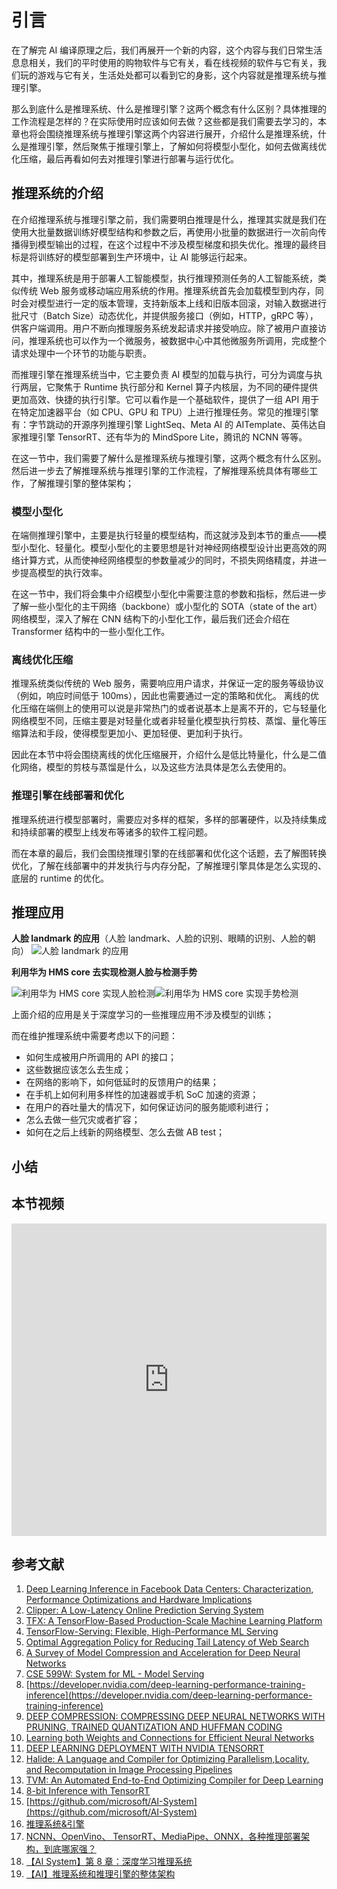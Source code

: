# 引言

在了解完 AI 编译原理之后，我们再展开一个新的内容，这个内容与我们日常生活息息相关，我们的平时使用的购物软件与它有关，看在线视频的软件与它有关，我们玩的游戏与它有关，生活处处都可以看到它的身影，这个内容就是推理系统与推理引擎。

那么到底什么是推理系统、什么是推理引擎？这两个概念有什么区别？具体推理的工作流程是怎样的？在实际使用时应该如何去做？这些都是我们需要去学习的，本章也将会围绕推理系统与推理引擎这两个内容进行展开，介绍什么是推理系统，什么是推理引擎，然后聚焦于推理引擎上，了解如何将模型小型化，如何去做离线优化压缩，最后再看如何去对推理引擎进行部署与运行优化。

## 推理系统的介绍

在介绍推理系统与推理引擎之前，我们需要明白推理是什么，推理其实就是我们在使用大批量数据训练好模型结构和参数之后，再使用小批量的数据进行一次前向传播得到模型输出的过程，在这个过程中不涉及模型梯度和损失优化。推理的最终目标是将训练好的模型部署到生产环境中，让 AI 能够运行起来。

其中，推理系统是用于部署人工智能模型，执行推理预测任务的人工智能系统，类似传统 Web 服务或移动端应用系统的作用。推理系统首先会加载模型到内存，同时会对模型进行一定的版本管理，支持新版本上线和旧版本回滚，对输入数据进行批尺寸（Batch Size）动态优化，并提供服务接口（例如，HTTP，gRPC 等），供客户端调用。用户不断向推理服务系统发起请求并接受响应。除了被用户直接访问，推理系统也可以作为一个微服务，被数据中心中其他微服务所调用，完成整个请求处理中一个环节的功能与职责。

而推理引擎在推理系统当中，它主要负责 AI 模型的加载与执行，可分为调度与执行两层，它聚焦于 Runtime 执行部分和 Kernel 算子内核层，为不同的硬件提供更加高效、快捷的执行引擎。它可以看作是一个基础软件，提供了一组 API 用于在特定加速器平台（如 CPU、GPU 和 TPU）上进行推理任务。常见的推理引擎有：字节跳动的开源序列推理引擎 LightSeq、Meta AI 的 AITemplate、英伟达自家推理引擎 TensorRT、还有华为的 MindSpore Lite，腾讯的 NCNN 等等。

在这一节中，我们需要了解什么是推理系统与推理引擎，这两个概念有什么区别。然后进一步去了解推理系统与推理引擎的工作流程，了解推理系统具体有哪些工作，了解推理引擎的整体架构；

### 模型小型化

在端侧推理引擎中，主要是执行轻量的模型结构，而这就涉及到本节的重点——模型小型化、轻量化。模型小型化的主要思想是针对神经网络模型设计出更高效的网络计算方式，从而使神经网络模型的参数量减少的同时，不损失网络精度，并进一步提高模型的执行效率。

在这一节中，我们将会集中介绍模型小型化中需要注意的参数和指标，然后进一步了解一些小型化的主干网络（backbone）或小型化的 SOTA（state of the art）网络模型，深入了解在 CNN 结构下的小型化工作，最后我们还会介绍在 Transformer 结构中的一些小型化工作。

### 离线优化压缩

推理系统类似传统的 Web 服务，需要响应用户请求，并保证一定的服务等级协议（例如，响应时间低于 100ms），因此也需要通过一定的策略和优化。 离线的优化压缩在端侧上的使用可以说是非常热门的或者说基本上是离不开的，它与轻量化网络模型不同，压缩主要是对轻量化或者非轻量化模型执行剪枝、蒸馏、量化等压缩算法和手段，使得模型更加小、更加轻便、更加利于执行。

因此在本节中将会围绕离线的优化压缩展开，介绍什么是低比特量化，什么是二值化网络，模型的剪枝与蒸馏是什么，以及这些方法具体是怎么去使用的。

### 推理引擎在线部署和优化

推理系统进行模型部署时，需要应对多样的框架，多样的部署硬件，以及持续集成和持续部署的模型上线发布等诸多的软件工程问题。

而在本章的最后，我们会围绕推理引擎的在线部署和优化这个话题，去了解图转换优化，了解在线部署中的并发执行与内存分配，了解推理引擎具体是怎么实现的、底层的 runtime 的优化。

## 推理应用

**人脸 landmark 的应用**（人脸 landmark、人脸的识别、眼睛的识别、人脸的朝向）
![人脸 landmark 的应用](https://github.com/chenzomi12/DeepLearningSystem/blob/main/04Inference/01Inference/images/example01.gif?raw=true)

**利用华为 HMS core 去实现检测人脸与检测手势**

![利用华为 HMS core 实现人脸检测](https://github.com/chenzomi12/DeepLearningSystem/blob/main/04Inference/01Inference/images/example02.gif?raw=true)![利用华为 HMS core 实现手势检测](https://github.com/chenzomi12/DeepLearningSystem/blob/main/04Inference/01Inference/images/example03.gif?raw=true)

上面介绍的应用是关于深度学习的一些推理应用不涉及模型的训练；

而在维护推理系统中需要考虑以下的问题：
- 如何生成被用户所调用的 API 的接口；
- 这些数据应该怎么去生成；
- 在网络的影响下，如何低延时的反馈用户的结果；
- 在手机上如何利用多样性的加速器或手机 SoC 加速的资源；
- 在用户的吞吐量大的情况下，如何保证访问的服务能顺利进行；
- 怎么去做一些冗灾或者扩容；
- 如何在之后上线新的网络模型、怎么去做 AB test；

## 小结

## 本节视频
<html>
<iframe src="https://player.bilibili.com/player.html?bvid=BV1J8411K7pj&as_wide=1&high_quality=1&danmaku=0&autoplay=0" width="100%" height="500" scrolling="no" border="0" frameborder="no" framespacing="0" allowfullscreen="true"> </iframe>
</html>

## 参考文献

1. [Deep Learning Inference in Facebook Data Centers: Characterization, Performance Optimizations and Hardware Implications](https://arxiv.org/abs/1811.09886)
2. [Clipper: A Low-Latency Online Prediction Serving System](https://www.usenix.org/system/files/conference/nsdi17/nsdi17-crankshaw.pdf)
3. [TFX: A TensorFlow-Based Production-Scale Machine Learning Platform](https://www.kdd.org/kdd2017/papers/view/tfx-a-tensorflow-based-production-scale-machine-learning-platform)
4. [TensorFlow-Serving: Flexible, High-Performance ML Serving](https://arxiv.org/abs/1712.06139)
5. [Optimal Aggregation Policy for Reducing Tail Latency of Web Search](https://www.microsoft.com/en-us/research/wp-content/uploads/2016/02/samehe-2015sigir.optimalaggregation.pdf)
6. [A Survey of Model Compression and Acceleration for Deep Neural Networks](https://arxiv.org/pdf/1710.09282.pdf)
7. [CSE 599W: System for ML - Model Serving](http://dlsys.cs.washington.edu/pdf/lecture12.pdf)
8. [https://developer.nvidia.com/deep-learning-performance-training-inference](https://developer.nvidia.com/deep-learning-performance-training-inference)
9. [DEEP COMPRESSION:   COMPRESSING DEEP NEURAL NETWORKS WITH PRUNING, TRAINED QUANTIZATION AND HUFFMAN CODING](https://arxiv.org/pdf/1510.00149.pdf)
10. [Learning both Weights and Connections for Efficient Neural Networks](https://pdfs.semanticscholar.org/1ff9/a37d766e3a4f39757f5e1b235a42dacf18ff.pdf)
11. [DEEP LEARNING DEPLOYMENT WITH NVIDIA TENSORRT](http://on-demand.gputechconf.com/gtcdc/2017/presentation/dc7172-shashank-prasanna-deep-learning-deployment-with-nvidia-tensorrt.pdf)
12. [Halide: A Language and Compiler for Optimizing Parallelism,Locality, and Recomputation in Image Processing Pipelines](https://people.csail.mit.edu/jrk/halide-pldi13.pdf)
13. [TVM: An Automated End-to-End Optimizing Compiler for Deep Learning](https://www.usenix.org/system/files/osdi18-chen.pdf)
14. [8-bit Inference with TensorRT](http://on-demand.gputechconf.com/gtc/2017/presentation/s7310-8-bit-inference-with-tensorrt.pdf)
15. [https://github.com/microsoft/AI-System](https://github.com/microsoft/AI-System)
16. [推理系统&引擎](https://chenzomi12.github.io/040Inference/README.html) 
17. [NCNN、OpenVino、 TensorRT、MediaPipe、ONNX，各种推理部署架构，到底哪家强？](https://zhuanlan.zhihu.com/p/423551635)
18. [【AI System】第 8 章：深度学习推理系统](https://zhuanlan.zhihu.com/p/665146747)
19. [【AI】推理系统和推理引擎的整体架构](https://blog.csdn.net/weixin_45651194/article/details/132872588)